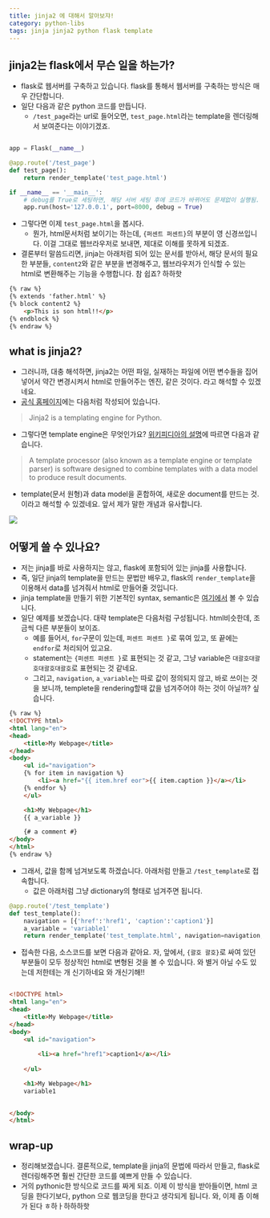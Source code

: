 ```yaml
---
title: jinja2 에 대해서 알아보쟈!
category: python-libs
tags: jinja jinja2 python flask template 
---
```


## jinja2는 flask에서 무슨 일을 하는가? 

- flask로 웹서버를 구축하고 있습니다. flask를 통해서 웹서버를 구축하는 방식은 매우 간단합니다. 
- 일단 다음과 같은 python 코드를 만듭니다. 
    - `/test_page`라는 url로 들어오면, `test_page.html`라는 template을 렌더링해서 보여준다는 이야기겠죠. 

```python

app = Flask(__name__)

@app.route('/test_page')
def test_page():
    return render_template('test_page.html')

if __name__ == '__main__':
    # debug를 True로 세팅하면, 해당 서버 세팅 후에 코드가 바뀌어도 문제없이 실행됨. 
    app.run(host='127.0.0.1', port=8000, debug = True)
```

- 그렇다면 이제 `test_page.html`을 봅시다. 
    - 뭔가, html문서처럼 보이기는 하는데, `{퍼센트 퍼센트}`의 부분이 영 신경쓰입니다. 이걸 그대로 웹브라우저로 보내면, 제대로 이해를 못하게 되겠죠. 
- 결론부터 말씀드리면, jinja는 아래처럼 되어 있는 문서를 받아서, 해당 문서의 필요한 부분들, `content2`와 같은 부분을 변경해주고, 웹브라우저가 인식할 수 있는 html로 변환해주는 기능을 수행합니다. 참 쉽죠? 하하핫

```html
{% raw %}
{% extends 'father.html' %}
{% block content2 %}
    <p>This is son html!!</p>
{% endblock %}
{% endraw %}
```

## what is jinja2?

- 그러니까, 대충 해석하면, jinja2는 어떤 파일, 실재하는 파일에 어떤 변수들을 집어넣어서 약간 변경시켜서 html로 만들어주는 엔진, 같은 것이다. 라고 해석할 수 있겠네요. 
- [공식 홈페이지](http://jinja.pocoo.org/docs/2.10/)에는 다음처럼 작성되어 있습니다. 

> Jinja2 is a templating engine for Python.

- 그렇다면 template engine은 무엇인가요? [위키피디아의 설명](https://en.wikipedia.org/wiki/Template_processor)에 따르면 다음과 같습니다. 

> A template processor (also known as a template engine or template parser) is software designed to combine templates with a data model to produce result documents.

- template(문서 원형)과 data model을 혼합하여, 새로운 document를 만드는 것. 이라고 해석할 수 있겠네요. 앞서 제가 말한 개념과 유사합니다. 

![](https://upload.wikimedia.org/wikipedia/commons/thumb/c/c7/TempEngGen015.svg/330px-TempEngGen015.svg.png)

## 어떻게 쓸 수 있나요? 

- 저는 jinja를 바로 사용하지는 않고, flask에 포함되어 있는 jinja를 사용합니다. 
- 즉, 일단 jinja의 template을 만드는 문법만 배우고, flask의 `render_template`을 이용해서 data를 넘겨줘서 html로 만들어줄 것입니다. 
- jinja template을 만들기 위한 기본적인 syntax, semantic은 [여기에서](http://jinja.pocoo.org/docs/2.10/templates/) 볼 수 있습니다. 
- 일단 예제를 보겠습니다. 대략 template은 다음처럼 구성됩니다. html비슷한데, 조금씩 다른 부분들이 보이죠. 
    - 예를 들어서, `for`구문이 있는데, `퍼센트 퍼센트 }`로 묶여 있고, 또 끝에는 `endfor`로 처리되어 있고요. 
    - statement는 `{퍼센트 퍼센트 }`로 표현되는 것 같고, 그냥 variable은 `대괄호대괄호대괄호대괄호`로 표현되는 것 같네요. 
    - 그리고, `navigation`, `a_variable`는 따로 값이 정의되지 않고, 바로 쓰이는 것을 보니까, templete을 rendering할때 값을 넘겨주어야 하는 것이 아닐까? 싶습니다. 

```html
{% raw %}
<!DOCTYPE html>
<html lang="en">
<head>
    <title>My Webpage</title>
</head>
<body>
    <ul id="navigation">
    {% for item in navigation %}
        <li><a href="{{ item.href eor">{{ item.caption }}</a></li>
    {% endfor %}
    </ul>

    <h1>My Webpage</h1>
    {{ a_variable }}

    {# a comment #}
</body>
</html>
{% endraw %}
```

- 그래서, 값을 함께 넘겨보도록 하겠습니다. 아래처럼 만들고 `/test_template`로 접속합니다. 
    - 값은 아래처럼 그냥 dictionary의 형태로 넘겨주면 됩니다. 

```python
@app.route('/test_template')
def test_template():
    navigation = [{'href':'href1', 'caption':'caption1'}]
    a_variable = 'variable1'
    return render_template('test_template.html', navigation=navigation, a_variable=a_variable)
```

- 접속한 다음, 소스코드를 보면 다음과 같아요. 자, 앞에서, `{괄호 괄호}`로 싸여 있던 부분들이 모두 정상적인 html로 변형된 것을 볼 수 있습니다. 와 별거 아닐 수도 있는데 저한테는 개 신기하네요 와 개신기해!!

```html

<!DOCTYPE html>
<html lang="en">
<head>
    <title>My Webpage</title>
</head>
<body>
    <ul id="navigation">
    
        <li><a href="href1">caption1</a></li>
    
    </ul>

    <h1>My Webpage</h1>
    variable1

    
</body>
</html>
```


## wrap-up

- 정리해보겠습니다. 결론적으로, template을 jinja의 문법에 따라서 만들고, flask로 렌더링해주면 훨씬 간단한 코드를 예쁘게 만들 수 있습니다. 
- 거의 pythonic한 방식으로 코드를 짜게 되죠. 이제 이 방식을 받아들이면, html 코딩을 한다기보다, python 으로 웹코딩을 한다고 생각되게 됩니다. 와, 이제 좀 이해가 된다 ㅎ하ㅏ하하하핫
